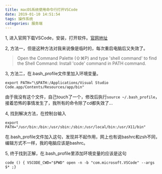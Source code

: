 ```yaml
---
title: macOS系统使用命令行打开VSCode
date: 2019-01-10 14:51:54
tags: 操作系统
categories: 服务端
---
```


1, 进入官网下载VSCode，安装，打开软件。[官网地址](https://code.visualstudio.com/docs/setup/mac)

2, 方法一，但是这种方法对我来说像是临时的，每次重启电脑后又失效了。

> Open the Command Palette (⇧⌘P) and type 'shell command' to find the Shell Command: Install 'code' command in PATH command.

3, 方法二，在.bash_profile文件里加入环境变量。

```
export PATH="\$PATH:/Applications/Visual Studio Code.app/Contents/Resources/app/bin"
```
由于我没有这个文件，自己touch了一个，修改后执行`source ~/.bash_profile`，接着恐怖的事情发生了，我所有的命令除了cd都失效了...

<!-- more -->

4, 找到解决方法，在控制台输入

```
export PATH="/usr/bin:/bin:/usr/sbin:/sbin:/usr/local/bin:/usr/X11/bin"
```
在.bash_profile文件加入这句，发现并不起作用，网上也有说bashrc和zsh不同，编辑方式不一样，我的电脑应该是bashrc。

5, 终于找到正解，在.bash_profile里添加环境变量的应该是这句

```
code () { VSCODE_CWD="$PWD" open -n -b "com.microsoft.VSCode" --args $* ;}
```